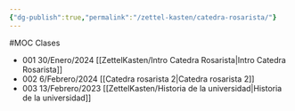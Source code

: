 ```yaml
---
{"dg-publish":true,"permalink":"/zettel-kasten/catedra-rosarista/"}
---
```


#MOC
Clases
-  001 30/Enero/2024 [[ZettelKasten/Intro Catedra Rosarista\|Intro Catedra Rosarista]]
-  002 6/Febrero/2024 [[Catedra rosarista 2\|Catedra rosarista 2]]
-  003 13/Febrero/2023 [[ZettelKasten/Historia de la universidad\|Historia de la universidad]]